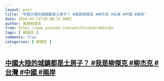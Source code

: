 ```yaml
---
layout: post
title: "中國大陸的城鎮都是土房子？ #我是柳傑克 #柳杰克 #台灣 #中國 #兩岸"
date: 2024-07-21T10:30:13.000Z
author: 我是柳傑克
from: https://www.youtube.com/watch?v=KvmrdOG1zDs
tags: [ 柳傑克 ]
comments: True
categories: [ 柳傑克 ]
---
```

<!--1721557813000-->
[中國大陸的城鎮都是土房子？ #我是柳傑克 #柳杰克 #台灣 #中國 #兩岸](https://www.youtube.com/watch?v=KvmrdOG1zDs)
------

<div>

</div>
